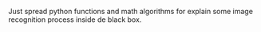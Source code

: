 Just spread python functions and math algorithms for explain some image recognition process inside de black box.
